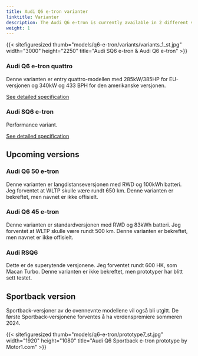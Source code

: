```yaml
---
title: Audi Q6 e-tron varianter
linktitle: Varianter
description: The Audi Q6 e-tron is currently available in 2 different variants, with more expected variants.
weight: 1
---
```


{{< sitefiguresized thumb="models/q6-e-tron/variants/variants_1_st.jpg" width="3000" height="2250" title="Audi SQ6 e-tron & Audi Q6 e-tron" >}}


<!-- markdownlint-disable MD033 -->
### Audi Q6 e-tron quattro

Denne varianten er entry quattro-modellen med 285kW/385HP for EU-versjonen og 340kW og 433 BPH for den amerikanske versjonen.

[See detailed specification](../specifications/#audi-q6-e-tron-quattro)

### Audi SQ6 e-tron

Performance variant. 

[See detailed specification](../specifications/#audi-q8-50-sportback-e-tron)


## Upcoming versions

### Audi Q6 50 e-tron

Denne varianten er langdistanseversjonen med RWD og 100kWh batteri. Jeg forventet at WLTP skulle være rundt 650 km. Denne varianten er bekreftet, men navnet er ikke offisielt.


### Audi Q6 45 e-tron

Denne varianten er standardversjonen med RWD og 83kWh batteri. Jeg forventet at WLTP skulle være rundt 500 km. Denne varianten er bekreftet, men navnet er ikke offisielt.


### Audi RSQ6 

Dette er de superytende versjonene. Jeg forventet rundt 600 HK, som Macan Turbo. Denne varianten er ikke bekreftet, men prototyper har blitt sett testet.

## Sportback version

Sportback-versjoner av de ovennevnte modellene vil også bli utgitt. De første Sportback-versjonene forventes å ha verdenspremiere sommeren 2024.


{{< sitefiguresized thumb="models/q6-e-tron/prototype7_st.jpg" width="1920" height="1080" title="Audi Q6 Sportback e-tron prototype by Motor1.com" >}}

